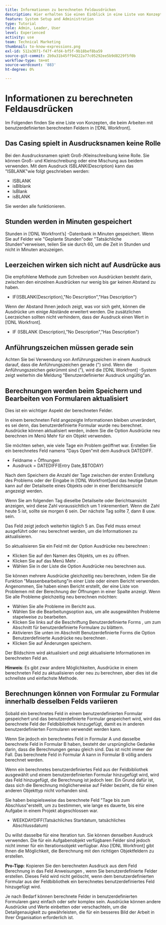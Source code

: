 ```yaml
---
title: Informationen zu berechneten Feldausdrücken
description: Hier erhalten Sie einen Einblick in eine Liste von Konzepten, die Sie beim Arbeiten mit benutzerdefinierten berechneten Feldern in [!DNL Workfront].
feature: System Setup and Administration
type: Tutorial
role: Admin, Leader, User
level: Experienced
activity: use
team: Technical Marketing
thumbnail: to-know-expressions.png
exl-id: 512a3071-f47f-4fd4-bf5f-9b18bef8ba59
source-git-commit: 2b9a31b45ff94222a77c05292ee5b9d8229f5f0b
workflow-type: tm+mt
source-wordcount: '883'
ht-degree: 0%

---
```


# Informationen zu berechneten Feldausdrücken

Im Folgenden finden Sie eine Liste von Konzepten, die beim Arbeiten mit benutzerdefinierten berechneten Feldern in [!DNL Workfront].

## Das Casing spielt in Ausdrucksnamen keine Rolle

Bei den Ausdrucksnamen spielt Groß-/Kleinschreibung keine Rolle. Sie können Groß- und Kleinschreibung oder eine Mischung aus beidem verwenden. Mit dem Ausdruck ISBLANK(Description) kann das &quot;ISBLANK&quot;wie folgt geschrieben werden:

* ISBLANK
* isBlblank
* IsBlank
* isBLANK

Sie werden alle funktionieren.

## Stunden werden in Minuten gespeichert

Stunden in [!DNL Workfront’s] -Datenbank in Minuten gespeichert. Wenn Sie auf Felder wie &quot;Geplante Stunden&quot;oder &quot;Tatsächliche Stunden&quot;verweisen, teilen Sie sie durch 60, um die Zeit in Stunden und nicht in Minuten anzuzeigen.

## Leerzeichen wirken sich nicht auf Ausdrücke aus

Die empfohlene Methode zum Schreiben von Ausdrücken besteht darin, zwischen den einzelnen Ausdrücken nur wenig bis gar keinen Abstand zu haben.

* IF(ISBLANK(Description),&quot;No Description&quot;,&quot;Has Description&quot;)

Wenn der Abstand Ihnen jedoch zeigt, was vor sich geht, können die Ausdrücke um einige Abstände erweitert werden. Die zusätzlichen Leerzeichen sollten nicht verhindern, dass der Ausdruck einen Wert in [!DNL Workfront].

* IF (ISBLANK (Description),&quot;No Description&quot;,&quot;Has Description&quot;)

## Anführungszeichen müssen gerade sein

Achten Sie bei Verwendung von Anführungszeichen in einem Ausdruck darauf, dass die Anführungszeichen gerade (&quot;) sind. Wenn die Anführungszeichen gekrümmt sind (&quot;), wird die [!DNL Workfront] -System zeigt weiterhin die Meldung &quot;Benutzerdefinierter Ausdruck ungültig&quot;an.

## Berechnungen werden beim Speichern und Bearbeiten von Formularen aktualisiert

Dies ist ein wichtiger Aspekt der berechneten Felder.

In einem berechneten Feld angezeigte Informationen bleiben unverändert, es sei denn, das benutzerdefinierte Formular wurde neu berechnet. Ausdrücke können aktualisiert werden, indem Sie die Option Ausdrücke neu berechnen im Menü Mehr für ein Objekt verwenden.

Sie möchten sehen, wie viele Tage ein Problem geöffnet war. Erstellen Sie ein berechnetes Feld namens &quot;Days Open&quot;mit dem Ausdruck DATEDIFF.

* Feldname = Öffnungen
* Ausdruck = DATEDIFF(Entry Date,$$TODAY)

Nach dem Speichern die Anzahl der Tage zwischen der ersten Erstellung des Problems oder der Eingabe in [!DNL Workfront]und das heutige Datum kann auf der Detailseite eines Objekts oder in einer Berichtsansicht angezeigt werden.

Wenn Sie am folgenden Tag dieselbe Detailseite oder Berichtsansicht anzeigen, wird diese Zahl voraussichtlich um 1 inkrementiert. Wenn die Zahl heute 5 ist, sollte sie morgen 6 sein. Der nächste Tag sollte 7, dann 8 usw. sein.

Das Feld zeigt jedoch weiterhin täglich 5 an. Das Feld muss erneut ausgeführt oder neu berechnet werden, um die Informationen zu aktualisieren.

So aktualisieren Sie ein Feld mit der Option Ausdrücke neu berechnen :

* Klicken Sie auf den Namen des Objekts, um es zu öffnen.
* Klicken Sie auf das Menü Mehr .
* Wählen Sie in der Liste die Option Ausdrücke neu berechnen aus.

Sie können mehrere Ausdrücke gleichzeitig neu berechnen, indem Sie die Funktion &quot;Massenbearbeitung&quot;in einer Liste oder einem Bericht verwenden. Angenommen, Sie haben einen Bericht erstellt, der eine Liste von Problemen mit der Berechnung der Öffnungen in einer Spalte anzeigt. Wenn Sie alle Probleme gleichzeitig neu berechnen möchten:

* Wählen Sie alle Probleme im Bericht aus.
* Wählen Sie die Bearbeitungsoption aus, um alle ausgewählten Probleme stapelweise zu bearbeiten.
* Klicken Sie links auf die Beschriftung Benutzerdefinierte Forms , um zum Abschnitt für benutzerdefinierte Formulare zu blättern.
* Aktivieren Sie unten im Abschnitt Benutzerdefinierte Forms die Option Benutzerdefinierte Ausdrücke neu berechnen .
* Klicken Sie auf Änderungen speichern.

Der Bildschirm wird aktualisiert und zeigt aktualisierte Informationen im berechneten Feld an.

**Hinweis**: Es gibt zwar andere Möglichkeiten, Ausdrücke in einem berechneten Feld zu aktualisieren oder neu zu berechnen, aber dies ist die schnellste und einfachste Methode.

## Berechnungen können von Formular zu Formular innerhalb desselben Felds variieren

Sobald ein berechnetes Feld in einem benutzerdefinierten Formular gespeichert und das benutzerdefinierte Formular gespeichert wird, wird das berechnete Feld der Feldbibliothek hinzugefügt, damit es in anderen benutzerdefinierten Formularen verwendet werden kann.

Wenn Sie jedoch ein berechnetes Feld in Formular A und dasselbe berechnete Feld in Formular B haben, besteht der ursprüngliche Gedanke darin, dass die Berechnungen genau gleich sind. Das ist nicht immer der Fall. Das berechnete Feld in Formular A kann in Formular B völlig anders berechnet werden.

Wenn ein berechnetes benutzerdefiniertes Feld aus der Feldbibliothek ausgewählt und einem benutzerdefinierten Formular hinzugefügt wird, wird das Feld hinzugefügt, die Berechnung ist jedoch leer. Ein Grund dafür ist, dass sich die Berechnung möglicherweise auf Felder bezieht, die für einen anderen Objekttyp nicht vorhanden sind.

Sie haben beispielsweise das berechnete Feld &quot;Tage bis zum Abschluss&quot;erstellt, um zu bestimmen, wie lange es dauerte, bis eine Aufgabe in einem Projekt abgeschlossen war.

* WEEKDAYDIFF(Tatsächliches Startdatum, tatsächliches Abschlussdatum)

Du willst dasselbe für eine Iteration tun. Sie können denselben Ausdruck verwenden. Die für ein Aufgabenobjekt verfügbaren Felder sind jedoch nicht immer für ein Iterationsobjekt verfügbar. Also [!DNL Workfront] gibt Ihnen die Möglichkeit, die Berechnung mit den richtigen Objektfeldern zu erstellen.

**Pro-Tipp**: Kopieren Sie den berechneten Ausdruck aus dem Feld Berechnung in das Feld Anweisungen , wenn Sie benutzerdefinierte Felder erstellen. Dieses Feld wird nicht gelöscht, wenn dem benutzerdefinierten Formular aus der Feldbibliothek ein berechnetes benutzerdefiniertes Feld hinzugefügt wird.

Je nach Bedarf können berechnete Felder in benutzerdefinierten Formularen ganz einfach oder sehr komplex sein. Ausdrücke können andere Ausdrücke und Werte einbetten oder verschachteln, um die Detailgenauigkeit zu gewährleisten, die für ein besseres Bild der Arbeit in Ihrer Organisation erforderlich ist.

<!--Depending on the need, calculated fields in custom forms can be quite simple or very complex. Expressions can embed, or nest, other expressions and values to provide the level of detail needed to get a better picture of what is going on with the work being done at your organization. 

Most of the examples and exercises in this course have been relatively simple to provide a base understanding of the expressions most commonly used and how to build those expressions in a custom calculated field. 

Now you’re ready to start building your own calculated custom fields.-->
